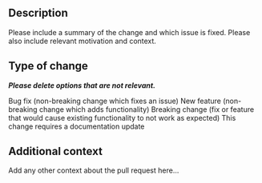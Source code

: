 ## Description

Please include a summary of the change and which issue is fixed. Please also include relevant motivation and context.

## Type of change

**_Please delete options that are not relevant._**

Bug fix (non-breaking change which fixes an issue)
New feature (non-breaking change which adds functionality)
Breaking change (fix or feature that would cause existing functionality to not work as expected)
This change requires a documentation update

## Additional context

Add any other context about the pull request here...